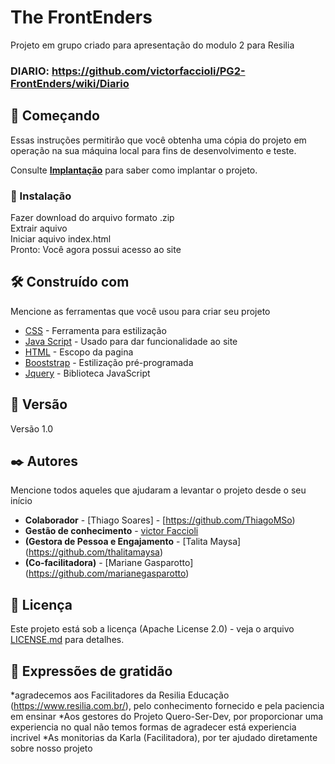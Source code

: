 # The FrontEnders

Projeto em grupo criado para apresentação do modulo 2 para Resilia

### DIARIO: https://github.com/victorfaccioli/PG2-FrontEnders/wiki/Diario


## 🚀 Começando

Essas instruções permitirão que você obtenha uma cópia do projeto em operação na sua máquina local para fins de desenvolvimento e teste.

Consulte **[Implantação](#-implanta%C3%A7%C3%A3o)** para saber como implantar o projeto.

### 🔧 Instalação

Fazer download do arquivo formato .zip <br>
Extrair aquivo <br>
Iniciar aquivo index.html<br>
Pronto: Você agora possui acesso ao site

## 🛠️ Construído com

Mencione as ferramentas que você usou para criar seu projeto

- [CSS](https://www.w3.org/Style/CSS/Overview.en.html) - Ferramenta para estilização
- [Java Script](https://nodejs.org/en/) - Usado para dar funcionalidade ao site
- [HTML](https://html.com/) - Escopo da pagina
- [Booststrap](https://getbootstrap.com/) - Estilização pré-programada
- [Jquery](https://jquery.com/) - Biblioteca JavaScript

## 📌 Versão

Versão 1.0

## ✒️ Autores

Mencione todos aqueles que ajudaram a levantar o projeto desde o seu início

* **Colaborador** - [Thiago Soares] - [https://github.com/ThiagoMSo)
* **Gestão de conhecimento** - [victor Faccioli](https://github.com/victorfaccioli)
* **(Gestora de Pessoa e Engajamento** - [Talita Maysa] (https://github.com/thalitamaysa)
* **(Co-facilitadora)** - [Mariane Gasparotto] (https://github.com/marianegasparotto)

## 📄 Licença

Este projeto está sob a licença (Apache License 2.0) - veja o arquivo [LICENSE.md](https://github.com/victorfaccioli/PG2-FrontEnders/blob/main/LICENSE) para detalhes.

## 🎁 Expressões de gratidão

*agradecemos aos Facilitadores da Resilia Educação (https://www.resilia.com.br/), pelo conhecimento fornecido e pela paciencia em ensinar
*Aos gestores do Projeto Quero-Ser-Dev, por proporcionar uma experiencia no qual não temos formas de agradecer está experiencia incrivel
*As monitorias da Karla (Facilitadora), por ter ajudado diretamente sobre nosso projeto
